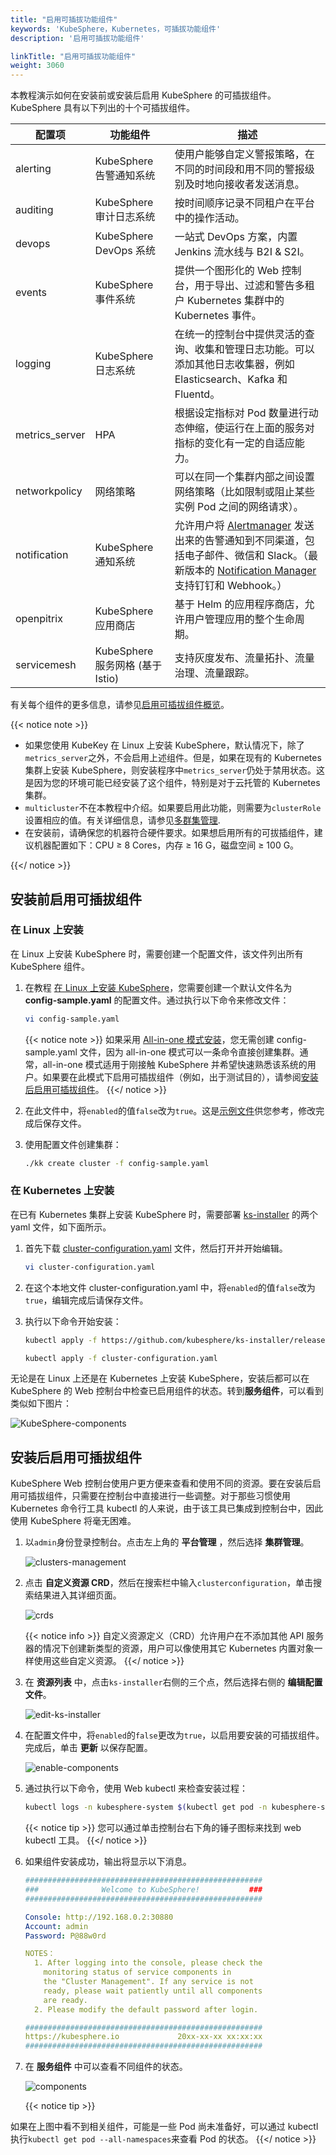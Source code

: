```yaml
---
title: "启用可插拔功能组件"
keywords: 'KubeSphere，Kubernetes，可插拔功能组件'
description: '启用可插拔功能组件'

linkTitle: "启用可插拔功能组件"
weight: 3060
---
```


本教程演示如何在安装前或安装后启用 KubeSphere 的可插拔组件。KubeSphere 具有以下列出的十个可插拔组件。

| 配置项 | 功能组件               | 描述                                                  |
| ------------------ | ------------------------------------- | ------------------------------------------------------------ |
| alerting           | KubeSphere 告警通知系统            | 使用户能够自定义警报策略，在不同的时间段和用不同的警报级别及时地向接收者发送消息。|
| auditing           | KubeSphere 审计日志系统           | 按时间顺序记录不同租户在平台中的操作活动。|
| devops             | KubeSphere DevOps 系统              | 一站式 DevOps 方案，内置 Jenkins 流水线与 B2I & S2I。|
| events             | KubeSphere 事件系统              | 提供一个图形化的 Web 控制台，用于导出、过滤和警告多租户 Kubernetes 集群中的 Kubernetes 事件。|
| logging            | KubeSphere 日志系统             | 在统一的控制台中提供灵活的查询、收集和管理日志功能。可以添加其他日志收集器，例如Elasticsearch、Kafka 和 Fluentd。|
| metrics_server     | HPA                                   | 根据设定指标对 Pod 数量进行动态伸缩，使运行在上面的服务对指标的变化有一定的自适应能力。|
| networkpolicy      | 网络策略                        | 可以在同一个集群内部之间设置网络策略（比如限制或阻止某些实例 Pod 之间的网络请求）。|
| notification       | KubeSphere 通知系统        | 允许用户将 [Alertmanager](../../cluster-administration/cluster-wide-alerting-and-notification/alertmanager/) 发送出来的告警通知到不同渠道，包括电子邮件、微信和 Slack。（最新版本的 [Notification Manager](https://github.com/kubesphere/notification-manager) 支持钉钉和 Webhook。）|
| openpitrix         | KubeSphere 应用商店                  | 基于 Helm 的应用程序商店，允许用户管理应用的整个生命周期。|
| servicemesh        | KubeSphere 服务网格 (基于 Istio) | 支持灰度发布、流量拓扑、流量治理、流量跟踪。|

有关每个组件的更多信息，请参见[启用可插拔组件概览](../../pluggable-components/overview/)。

{{< notice note >}}

- 如果您使用 KubeKey 在 Linux 上安装 KubeSphere，默认情况下，除了`metrics_server`之外，不会启用上述组件。但是，如果在现有的 Kubernetes 集群上安装 KubeSphere，则安装程序中`metrics_server`仍处于禁用状态。这是因为您的环境可能已经安装了这个组件，特别是对于云托管的 Kubernetes 集群。
- `multicluster`不在本教程中介绍。如果要启用此功能，则需要为`clusterRole`设置相应的值。有关详细信息，请参见[多群集管理](../../multicluster-management/).
- 在安装前，请确保您的机器符合硬件要求。如果想启用所有的可拔插组件，建议机器配置如下：CPU ≥ 8 Cores，内存 ≥ 16 G，磁盘空间 ≥ 100 G。

{{</ notice >}}

## 安装前启用可插拔组件

### **在 Linux 上安装**

在 Linux 上安装 KubeSphere 时，需要创建一个配置文件，该文件列出所有 KubeSphere 组件。

1. 在教程 [在 Linux 上安装 KubeSphere](../../installing-on-linux/introduction/multioverview/)，您需要创建一个默认文件名为 **config-sample.yaml** 的配置文件。通过执行以下命令来修改文件：

    ```bash
    vi config-sample.yaml
    ```

    {{< notice note >}}
如果采用 [All-in-one 模式安装](../../quick-start/all-in-one-on-linux/)，您无需创建 config-sample.yaml 文件，因为 all-in-one 模式可以一条命令直接创建集群。通常，all-in-one 模式适用于刚接触 KubeSphere 并希望快速熟悉该系统的用户。如果要在此模式下启用可插拔组件（例如，出于测试目的），请参阅[安装后启用可插拔组件](#安装后启用可插拔组件)。
    {{</ notice >}}

2. 在此文件中，将`enabled`的值`false`改为`true`。这是[示例文件](https://github.com/kubesphere/kubekey/blob/release-1.0/docs/config-example.md)供您参考，修改完成后保存文件。

3. 使用配置文件创建集群：

    ```bash
    ./kk create cluster -f config-sample.yaml
    ```

### 在 Kubernetes 上安装

在已有 Kubernetes 集群上安装 KubeSphere 时，需要部署 [ks-installer](https://github.com/kubesphere/ks-installer/) 的两个 yaml 文件，如下面所示。

1. 首先下载 [cluster-configuration.yaml](https://github.com/kubesphere/ks-installer/releases/download/v3.0.0/cluster-configuration.yaml) 文件，然后打开并开始编辑。

    ```bash
    vi cluster-configuration.yaml
    ```

2. 在这个本地文件 cluster-configuration.yaml 中，将`enabled`的值`false`改为`true`，编辑完成后请保存文件。

3. 执行以下命令开始安装：

    ```bash
    kubectl apply -f https://github.com/kubesphere/ks-installer/releases/download/v3.0.0/kubesphere-installer.yaml

    kubectl apply -f cluster-configuration.yaml
    ```

无论是在 Linux 上还是在 Kubernetes 上安装 KubeSphere，安装后都可以在 KubeSphere 的 Web 控制台中检查已启用组件的状态。转到**服务组件**，可以看到类似如下图片：

![KubeSphere-components](/images/docs/quickstart/kubesphere-components-zh.png)

## 安装后启用可插拔组件

KubeSphere Web 控制台使用户更方便来查看和使用不同的资源。要在安装后启用可插拔组件，只需要在控制台中直接进行一些调整。对于那些习惯使用 Kubernetes 命令行工具 kubectl 的人来说，由于该工具已集成到控制台中，因此使用 KubeSphere 将毫无困难。

1. 以`admin`身份登录控制台。点击左上角的 **平台管理** ，然后选择 **集群管理**。

    ![clusters-management](/images/docs/quickstart/clusters-management-zh.png)

2. 点击 **自定义资源 CRD**，然后在搜索栏中输入`clusterconfiguration`，单击搜索结果进入其详细页面。

    ![crds](/images/docs/quickstart/crds-zh.png)

    {{< notice info >}}
自定义资源定义（CRD）允许用户在不添加其他 API 服务器的情况下创建新类型的资源，用户可以像使用其它 Kubernetes 内置对象一样使用这些自定义资源。
    {{</ notice >}}

3. 在 **资源列表** 中，点击`ks-installer`右侧的三个点，然后选择右侧的 **编辑配置文件**。

    ![edit-ks-installer](/images/docs/quickstart/edit-ks-installer-zh.png)

4. 在配置文件中，将`enabled`的`false`更改为`true`，以启用要安装的可插拔组件。完成后，单击 **更新** 以保存配置。

    ![enable-components](/images/docs/quickstart/enable-components-zh.png)

5. 通过执行以下命令，使用 Web kubectl 来检查安装过程：

    ```bash
    kubectl logs -n kubesphere-system $(kubectl get pod -n kubesphere-system -l app=ks-install -o jsonpath='{.items[0].metadata.name}') -f
    ```

    {{< notice tip >}}
您可以通过单击控制台右下角的锤子图标来找到 web kubectl 工具。
    {{</ notice >}}

6. 如果组件安装成功，输出将显示以下消息。

    ```yaml
    #####################################################
    ###              Welcome to KubeSphere!           ###
    #####################################################

    Console: http://192.168.0.2:30880
    Account: admin
    Password: P@88w0rd

    NOTES：
      1. After logging into the console, please check the
        monitoring status of service components in
        the "Cluster Management". If any service is not
        ready, please wait patiently until all components
        are ready.
      2. Please modify the default password after login.

    #####################################################
    https://kubesphere.io             20xx-xx-xx xx:xx:xx
    #####################################################
    ```

7. 在  **服务组件** 中可以查看不同组件的状态。

    ![components](/images/docs/quickstart/kubesphere-components-zh.png)

    {{< notice tip >}}

如果在上图中看不到相关组件，可能是一些 Pod 尚未准备好，可以通过 kubectl 执行`kubectl get pod --all-namespaces`来查看 Pod 的状态。
    {{</ notice >}}
